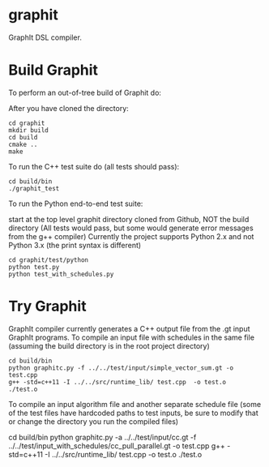  # graphit
GraphIt DSL compiler.

Build Graphit
===========
To perform an out-of-tree build of Graphit do:

After you have cloned the directory:

    cd graphit
    mkdir build
    cd build
    cmake ..
    make


To run the C++ test suite do (all tests should pass):

    cd build/bin
    ./graphit_test

To run the Python end-to-end test suite:

start at the top level graphit directory cloned from Github, NOT the build directory
(All tests would pass, but some would generate error messages from the g++ compiler)
Currently the project supports Python 2.x and not Python 3.x (the print syntax is different)

    cd graphit/test/python
    python test.py
    python test_with_schedules.py

Try Graphit
===========
GraphIt compiler currently generates a C++ output file from the .gt input GraphIt programs. 
To compile an input file with schedules in the same file (assuming the build directory is in the root project directory)

    cd build/bin
    python graphitc.py -f ../../test/input/simple_vector_sum.gt -o test.cpp
    g++ -std=c++11 -I ../../src/runtime_lib/ test.cpp  -o test.o
    ./test.o

To compile an input algorithm file and another separate schedule file (some of the test files have hardcoded paths to test inputs, be sure to modify that or change the directory you run the compiled files)

   cd build/bin
   python graphitc.py -a ../../test/input/cc.gt -f ../../test/input_with_schedules/cc_pull_parallel.gt -o test.cpp
   g++ -std=c++11 -I ../../src/runtime_lib/ test.cpp  -o test.o
   ./test.o 
